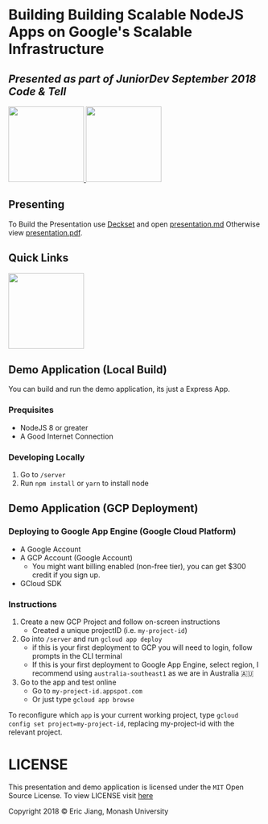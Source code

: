 # Building Building Scalable NodeJS Apps on Google's Scalable Infrastructure
_Presented as part of JuniorDev September 2018 Code & Tell_
---

<a href="http://juniordev.io">
<img src="https://i.imgur.com/qQMdvEw.png" height="150px"/>
</a>

<a href="https://monplan.github.io">
<img src="https://avatars2.githubusercontent.com/u/22784829?&v=4" height="150px"/>
</a>

## Presenting

To Build the Presentation use [Deckset](https://www.deckset.com/) and open [presentation.md](presentation.md)
Otherwise view [presentation.pdf](presentation.pdf).

## Quick Links

<a href="https://cloud.google.com">
<img src="https://betanews.com/wp-content/uploads/2018/06/google-cloud-logo.jpg" height="150px">
</a>

## Demo Application (Local Build)
You can build and run the demo application, its just a Express App.

### Prequisites
- NodeJS 8 or greater
- A Good Internet Connection

### Developing Locally
1. Go to `/server`
2. Run `npm install` or `yarn` to install node  

## Demo Application (GCP Deployment)
### Deploying to Google App Engine (Google Cloud Platform)
- A Google Account
- A GCP Account (Google Account)
   - You might want billing enabled (non-free tier), you can get $300 credit if you sign up.
- GCloud SDK

### Instructions
1. Create a new GCP Project and follow on-screen instructions 
    - Created a unique projectID (i.e. `my-project-id`)
2. Go into `/server` and run `gcloud app deploy`
   - if this is your first deployment to GCP you will need to login, follow prompts in the CLI terminal
   - If this is your first deployment to Google App Engine, select region, I recommend using `australia-southeast1` as we are in Australia 🇦🇺
3. Go to the app and test online 
   - Go to `my-project-id.appspot.com`
   - Or just type `gcloud app browse`

To reconfigure which `app` is your current working project, type `gcloud config set project=my-project-id`, replacing my-project-id with the relevant project.

# LICENSE
This presentation and demo application is licensed under the `MIT` Open Source License. To view LICENSE visit [here](./LICENSE)

Copyright 2018 &copy; Eric Jiang, Monash University







